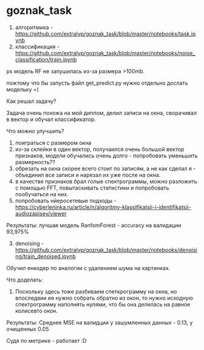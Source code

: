 # goznak_task
  1) алгоритмика - https://github.com/extralyp/goznak_task/blob/master/notebooks/task.ipynb
  2) классификация - https://github.com/extralyp/goznak_task/blob/master/notebooks/noise_classification/train.ipynb

ps модель RF не запушилась из-за размера >100mb.

пожтому что бы запусть файл get_predict.py нужно отдельно дослать модельку =)

Как решал задачу?

Задача очень похожа на мой диплом, делил записи на окна, сворачивал в вектор и обучал классификатор.

Что можно улучшить?

  1) поиграться с размером окна
  2) из-за склейки в один вектор, получаился очень большой вектор признаков, модели обучались очень долго - попробовать уменьшить размерность??
  3) обрезать на окна скорее всего стоит по записям, а не как сделал я - объединил все записи и нарезал их уже после на окна.
  4) в качестве признаков брал голые спектрограммы, можно разложить с помощью FFT, повытаскивать статистики и попробовать пообучаться на них.
  5) попробовать нйеросетевые подходы - https://cyberleninka.ru/article/n/algoritmy-klassifikatsii-i-identifikatsii-audiozapisey/viewer

Результаты: лучшая модель RanfomForest - accuracy на валидации 93,975%

  3) denoising - https://github.com/extralyp/goznak_task/blob/master/notebooks/denoising/train_denoised.ipynb

Обучил енкодер по аналогии с удалением шума на картинках. 

Что доделать:

  1) Поскольку здесь тоже разбиваем спеткрограмму на окна, но впоследвии ее нужно собрать обратно из окон, то нужно исходную спектрограмму наполнять нулями, что бы она делилась на равное колисевто окон.

Результаты: Среднее MSE на валидции у зашумленных данных - 0.13, у очищенных 0.05

Судя по метрикe - работает :D
